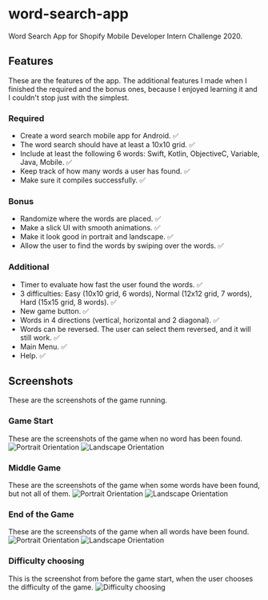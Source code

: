 # word-search-app
Word Search App for Shopify Mobile Developer Intern Challenge 2020.

## Features
These are the features of the app. 
The additional features I made when I finished the required and the bonus ones, because I enjoyed learning it and I couldn't stop just with the simplest.

### Required
- Create a word search mobile app for Android. :white_check_mark:
- The word search should have at least a 10x10 grid. :white_check_mark:
- Include at least the following 6 words: Swift, Kotlin, ObjectiveC, Variable, Java, Mobile. :white_check_mark:
- Keep track of how many words a user has found. :white_check_mark:
- Make sure it compiles successfully. :white_check_mark:

### Bonus
- Randomize where the words are placed. :white_check_mark:
- Make a slick UI with smooth animations. :white_check_mark:
- Make it look good in portrait and landscape. :white_check_mark:
- Allow the user to find the words by swiping over the words. :white_check_mark:

### Additional
- Timer to evaluate how fast the user found the words. :white_check_mark:
- 3 difficulties: Easy (10x10 grid, 6 words), Normal (12x12 grid, 7 words), Hard (15x15 grid, 8 words). :white_check_mark:
- New game button. :white_check_mark:
- Words in 4 directions (vertical, horizontal and 2 diagonal). :white_check_mark:
- Words can be reversed. The user can select them reversed, and it will still work. :white_check_mark:
- Main Menu. :white_check_mark:
- Help. :white_check_mark:

## Screenshots
These are the screenshots of the game running.

### Game Start
These are the screenshots of the game when no word has been found.
![Portrait Orientation](screenshots/gamestartportrait.png)
![Landscape Orientation](screenshots/gamestartlandscape.png)

### Middle Game
These are the screenshots of the game when some words have been found, but not all of them.
![Portrait Orientation](screenshots/middlegameportrait.png)
![Landscape Orientation](screenshots/middlegamelandscape.png)

### End of the Game
These are the screenshots of the game when all words have been found.
![Portrait Orientation](screenshots/endgameportrait.png)
![Landscape Orientation](screenshots/endgamelandscape.png)

### Difficulty choosing
This is the screenshot from before the game start, when the user chooses the difficulty of the game.
![Difficulty choosing](screenshots/choosedifficulty.png)
